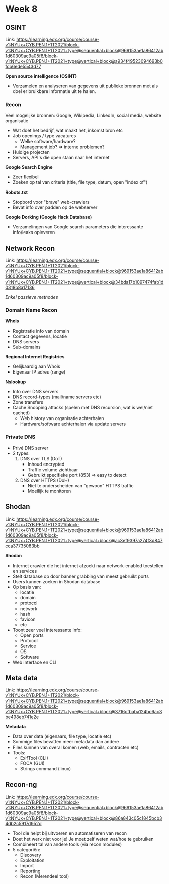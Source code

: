 # Week 8
## OSINT
Link: https://learning.edx.org/course/course-v1:NYUx+CYB.PEN.1+1T2021/block-v1:NYUx+CYB.PEN.1+1T2021+type@sequential+block@969153ae1a86412ab1d60309ac9a05f8/block-v1:NYUx+CYB.PEN.1+1T2021+type@vertical+block@a934f49523094693b0fcb6ede5543d77

**Open source intelligence (OSINT)**
- Verzamelen en analyseren van gegevens uit publieke bronnen met als doel er bruikbare informatie uit te halen.

### Recon
Veel mogelijke bronnen: Google, Wikipedia, LinkedIn, social media, website organisatie

- Wat doet het bedrijf, wat maakt het, inkomst bron etc
- Job openings / type vacatures
    - Welke software/hardware?
    - Management job? => interne problemen?
- Huidige projecten
- Servers, API's die open staan naar het internet


**Google Search Engine**
- Zeer flexibel
- Zoeken op tal van criteria (title, file type, datum, open "index of")



**Robots.txt**
- Stopbord voor "brave" web-crawlers
- Bevat info over padden op de webserver


**Google Dorking (Google Hack Database)**
- Verzamelingen van Google search parameters die interessante info/leaks opleveren


## Network Recon
Link: https://learning.edx.org/course/course-v1:NYUx+CYB.PEN.1+1T2021/block-v1:NYUx+CYB.PEN.1+1T2021+type@sequential+block@969153ae1a86412ab1d60309ac9a05f8/block-v1:NYUx+CYB.PEN.1+1T2021+type@vertical+block@34bda17b1097474fab1d0318b8a17136

*Enkel passieve methodes*

### Domain Name Recon
**Whois**
- Registratie info van domain
- Contact gegevens, locatie
- DNS servers
- Sub-domains

**Regional Internet Registries**
- Gelijkaardig aan Whois
- Eigenaar IP adres (range)


**Nslookup**
- Info over DNS servers
- DNS record-types (mail/name servers etc)
- Zone transfers
- Cache Snooping attacks (spelen met DNS recursion, wat is wel/niet cached)
    - Web history van organisatie achterhalen
    - Hardware/software achterhalen via update servers

### Private DNS
- Privé DNS server
- 2 types:
    1. DNS over TLS (DoT)
        - Inhoud encrypted
        - Traffic volume zichtbaar
        - Gebruikt specifieke port (853) => easy to detect
    2. DNS over HTTPS (DoH)
        - Niet te onderscheiden van "gewoon" HTTPS traffic
        - Moeilijk te monitoren



## Shodan
Link: https://learning.edx.org/course/course-v1:NYUx+CYB.PEN.1+1T2021/block-v1:NYUx+CYB.PEN.1+1T2021+type@sequential+block@969153ae1a86412ab1d60309ac9a05f8/block-v1:NYUx+CYB.PEN.1+1T2021+type@vertical+block@ac3ef9397a274f3d847cca37735083bb

**Shodan**
- Internet crawler die het internet afzoekt naar network-enabled toestellen en services
- Stelt database op door banner grabbing van meest gebruikt ports
- Users kunnen zoeken in Shodan database 
- Op basis van: 
    - locatie
    - domain
    - protocol
    - network
    - hash
    - favicon
    - etc
- Toont zeer veel interessante info:
    - Open ports
    - Protocol
    - Service
    - OS
    - Software
- Web interface en CLI



## Meta data
Link: https://learning.edx.org/course/course-v1:NYUx+CYB.PEN.1+1T2021/block-v1:NYUx+CYB.PEN.1+1T2021+type@sequential+block@969153ae1a86412ab1d60309ac9a05f8/block-v1:NYUx+CYB.PEN.1+1T2021+type@vertical+block@3716cfbaba124bc6ac3be498eb741e2e

**Metadata**
- Data over data (eigenaars, file type, locatie etc)
- Sommige files bevatten meer metadata dan andere
- Files kunnen van overal komen (web, emails, contracten etc)
- Tools:
    - ExifTool (CLI)
    - FOCA (GUI)
    - Strings command (linux)



## Recon-ng
Link: https://learning.edx.org/course/course-v1:NYUx+CYB.PEN.1+1T2021/block-v1:NYUx+CYB.PEN.1+1T2021+type@sequential+block@969153ae1a86412ab1d60309ac9a05f8/block-v1:NYUx+CYB.PEN.1+1T2021+type@vertical+block@86a843c05c1845bcb34db2c5917d952d


- Tool die helpt bij uitvoeren en automatiseren van recon
- Doet het werk niet voor je! Je moet zelf weten wat/hoe te gebruiken
- Combineert tal van andere tools (via recon modules)
- 5 categoriën:
    - Discovery
    - Exploitation
    - Import
    - Reporting
    - Recon (Merendeel tool)
